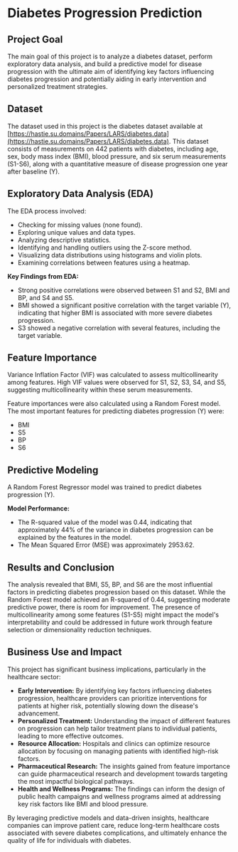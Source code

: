 # Diabetes Progression Prediction

## Project Goal
The main goal of this project is to analyze a diabetes dataset, perform exploratory data analysis, and build a predictive model for disease progression with the ultimate aim of identifying key factors influencing diabetes progression and potentially aiding in early intervention and personalized treatment strategies.

## Dataset
The dataset used in this project is the diabetes dataset available at [https://hastie.su.domains/Papers/LARS/diabetes.data](https://hastie.su.domains/Papers/LARS/diabetes.data). This dataset consists of measurements on 442 patients with diabetes, including age, sex, body mass index (BMI), blood pressure, and six serum measurements (S1-S6), along with a quantitative measure of disease progression one year after baseline (Y).

## Exploratory Data Analysis (EDA)
The EDA process involved:
- Checking for missing values (none found).
- Exploring unique values and data types.
- Analyzing descriptive statistics.
- Identifying and handling outliers using the Z-score method.
- Visualizing data distributions using histograms and violin plots.
- Examining correlations between features using a heatmap.

**Key Findings from EDA:**
- Strong positive correlations were observed between S1 and S2, BMI and BP, and S4 and S5.
- BMI showed a significant positive correlation with the target variable (Y), indicating that higher BMI is associated with more severe diabetes progression.
- S3 showed a negative correlation with several features, including the target variable.

## Feature Importance
Variance Inflation Factor (VIF) was calculated to assess multicollinearity among features. High VIF values were observed for S1, S2, S3, S4, and S5, suggesting multicollinearity within these serum measurements.

Feature importances were also calculated using a Random Forest model. The most important features for predicting diabetes progression (Y) were:
- BMI
- S5
- BP
- S6

## Predictive Modeling
A Random Forest Regressor model was trained to predict diabetes progression (Y).

**Model Performance:**
- The R-squared value of the model was 0.44, indicating that approximately 44% of the variance in diabetes progression can be explained by the features in the model.
- The Mean Squared Error (MSE) was approximately 2953.62.

## Results and Conclusion
The analysis revealed that BMI, S5, BP, and S6 are the most influential factors in predicting diabetes progression based on this dataset. While the Random Forest model achieved an R-squared of 0.44, suggesting moderate predictive power, there is room for improvement. The presence of multicollinearity among some features (S1-S5) might impact the model's interpretability and could be addressed in future work through feature selection or dimensionality reduction techniques.

## Business Use and Impact
This project has significant business implications, particularly in the healthcare sector:

- **Early Intervention:** By identifying key factors influencing diabetes progression, healthcare providers can prioritize interventions for patients at higher risk, potentially slowing down the disease's advancement.
- **Personalized Treatment:** Understanding the impact of different features on progression can help tailor treatment plans to individual patients, leading to more effective outcomes.
- **Resource Allocation:** Hospitals and clinics can optimize resource allocation by focusing on managing patients with identified high-risk factors.
- **Pharmaceutical Research:** The insights gained from feature importance can guide pharmaceutical research and development towards targeting the most impactful biological pathways.
- **Health and Wellness Programs:** The findings can inform the design of public health campaigns and wellness programs aimed at addressing key risk factors like BMI and blood pressure.

By leveraging predictive models and data-driven insights, healthcare companies can improve patient care, reduce long-term healthcare costs associated with severe diabetes complications, and ultimately enhance the quality of life for individuals with diabetes.
